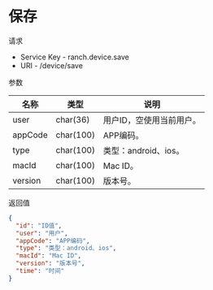 # 保存

请求
- Service Key - ranch.device.save
- URI - /device/save

参数

|名称|类型|说明|
|---|---|---|
|user|char(36)|用户ID，空使用当前用户。|
|appCode|char(100)|APP编码。|
|type|char(100)|类型：android、ios。|
|macId|char(100)|Mac ID。|
|version|char(100)|版本号。|

返回值
```json
{
  "id": "ID值",
  "user": "用户",
  "appCode": "APP编码",
  "type": "类型：android、ios",
  "macId": "Mac ID",
  "version": "版本号",
  "time": "时间"
}
```
